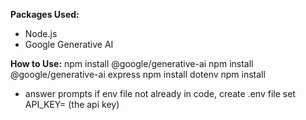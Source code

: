 **Packages Used:**
- Node.js
- Google Generative AI


**How to Use:**
npm install @google/generative-ai 
npm install @google/generative-ai express
npm install dotenv
npm install
- answer prompts
if env file not already in code, create .env file
set API_KEY= (the api key)
